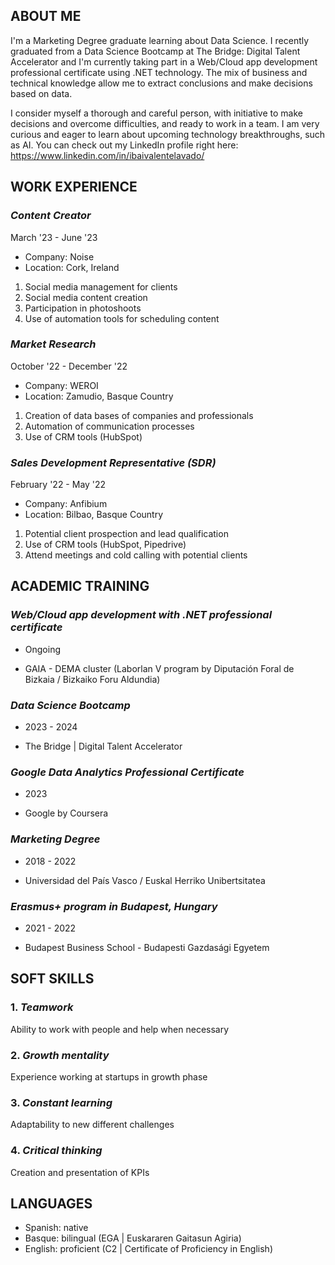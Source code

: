 ## ABOUT ME

I'm a Marketing Degree graduate learning about Data Science. I recently graduated from a Data Science Bootcamp at The Bridge: Digital Talent Accelerator and I'm currently taking part in a Web/Cloud app development professional certificate using .NET technology. The mix of business and technical knowledge allow me to extract conclusions and make decisions based on data.

I consider myself a thorough and careful person, with initiative to make decisions and overcome difficulties, and ready to work in a team. I am very curious and eager to learn about upcoming technology breakthroughs, such as AI. You can check out my LinkedIn profile right here: https://www.linkedin.com/in/ibaivalentelavado/

## WORK EXPERIENCE

### *Content Creator*
March '23 - June '23
- Company: Noise
- Location: Cork, Ireland
1. Social media management for clients
2. Social media content creation
3. Participation in photoshoots
4. Use of automation tools for scheduling content

### *Market Research*
October '22 - December '22
- Company: WEROI
- Location: Zamudio, Basque Country
1. Creation of data bases of companies and professionals
2. Automation of communication processes
3. Use of CRM tools (HubSpot)

### *Sales Development Representative (SDR)*
February '22 - May '22
- Company: Anfibium
- Location: Bilbao, Basque Country
1. Potential client prospection and lead qualification
2. Use of CRM tools (HubSpot, Pipedrive)
3. Attend meetings and cold calling with potential clients


## ACADEMIC TRAINING

### *Web/Cloud app development with .NET professional certificate*

- Ongoing

- GAIA - DEMA cluster (Laborlan V program by Diputación Foral de Bizkaia / Bizkaiko Foru Aldundia)

### *Data Science Bootcamp*

- 2023 - 2024

- The Bridge | Digital Talent Accelerator

### *Google Data Analytics Professional Certificate*

- 2023

- Google by Coursera

### *Marketing Degree*

- 2018 - 2022

- Universidad del País Vasco / Euskal Herriko Unibertsitatea

### *Erasmus+ program in Budapest, Hungary*

- 2021 - 2022

- Budapest Business School - Budapesti Gazdasági Egyetem


## SOFT SKILLS

### 1. *Teamwork*

Ability to work with people and help when necessary

### 2. *Growth mentality*

Experience working at startups in growth phase


### 3. *Constant learning*

Adaptability to new different challenges

### 4. *Critical thinking*

Creation and presentation of KPIs


## LANGUAGES

* Spanish: native
* Basque: bilingual (EGA | Euskararen Gaitasun Agiria)
* English: proficient (C2 | Certificate of Proficiency in English)
